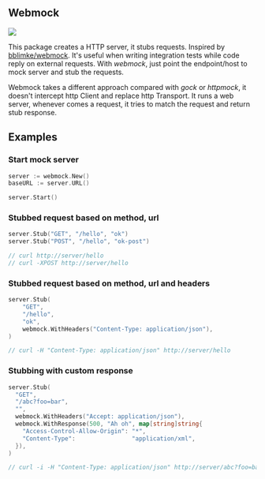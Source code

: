 ## Webmock
![](https://github.com/hlcfan/webmock/workflows/Default/badge.svg)  

This package creates a HTTP server, it stubs requests. Inspired by [bblimke/webmock](https://github.com/bblimke/webmock). It's useful when writing integration tests while code reply on external requests. With *webmock*, just point the endpoint/host to mock server and stub the requests.

Webmock takes a different approach compared with *gock* or *httpmock*, it
doesn't intercept http Client and replace http Transport. It runs a web server,
  whenever comes a request, it tries to match the request and return stub
  response.

## Examples

### Start mock server

```go
server := webmock.New()
baseURL := server.URL()

server.Start()
```

### Stubbed request based on method, url

```go
server.Stub("GET", "/hello", "ok")
server.Stub("POST", "/hello", "ok-post")

// curl http://server/hello
// curl -XPOST http://server/hello
```

### Stubbed request based on method, url and headers

```go
server.Stub(
    "GET",
    "/hello",
    "ok",
    webmock.WithHeaders("Content-Type: application/json"),
)

// curl -H "Content-Type: application/json" http://server/hello
```

### Stubbing with custom response

```go
server.Stub(
  "GET",
  "/abc?foo=bar",
  "",
  webmock.WithHeaders("Accept: application/json"),
  webmock.WithResponse(500, "Ah oh", map[string]string{
    "Access-Control-Allow-Origin": "*",
    "Content-Type":                "application/xml",
  }),
)

// curl -i -H "Content-Type: application/json" http://server/abc?foo=bar
```
